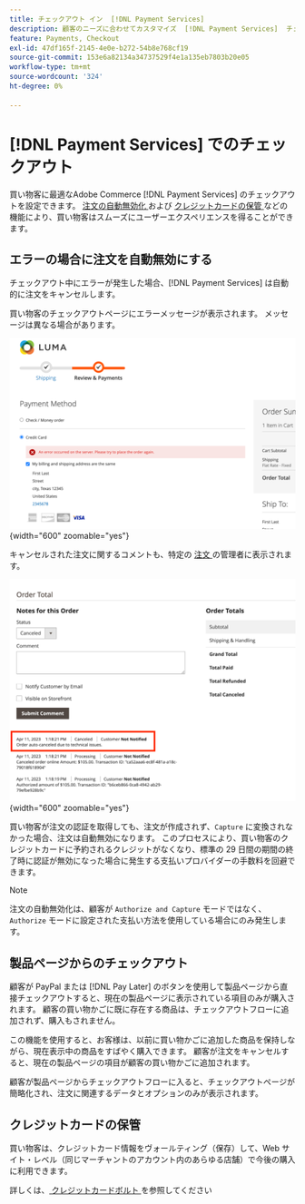 ```yaml
---
title: チェックアウト イン  [!DNL Payment Services]
description: 顧客のニーズに合わせてカスタマイズ  [!DNL Payment Services]  チェックアウトします。
feature: Payments, Checkout
exl-id: 47df165f-2145-4e0e-b272-54b8e768cf19
source-git-commit: 153e6a82134a34737529f4e1a135eb7803b20e05
workflow-type: tm+mt
source-wordcount: '324'
ht-degree: 0%

---
```



# [!DNL Payment Services] でのチェックアウト

買い物客に最適なAdobe Commerce [!DNL Payment Services] のチェックアウトを設定できます。 [ 注文の自動無効化 ](#order-auto-voided-if-error) および [ クレジットカードの保管 ](#credit-card-vaulting) などの機能により、買い物客はスムーズにユーザーエクスペリエンスを得ることができます。

## エラーの場合に注文を自動無効にする

チェックアウト中にエラーが発生した場合、[!DNL Payment Services] は自動的に注文をキャンセルします。

買い物客のチェックアウトページにエラーメッセージが表示されます。 メッセージは異なる場合があります。

![ チェックアウト中のエラー ](assets/user-checkout-error.png " チェックアウト中のエラー "){width="600" zoomable="yes"}

キャンセルされた注文に関するコメントも、特定の [ 注文 ](https://experienceleague.adobe.com/docs/commerce-admin/stores-sales/order-management/orders/orders.html?lang=en) の管理者に表示されます。

![ 注文に対する管理者のキャンセルされた注文コメント ](assets/admin-checkout-error.png " 注文に対する管理者のキャンセルされた注文コメント "){width="600" zoomable="yes"}

買い物客が注文の認証を取得しても、注文が作成されず、`Capture` に変換されなかった場合、注文は自動無効になります。 このプロセスにより、買い物客のクレジットカードに予約されるクレジットがなくなり、標準の 29 日間の期間の終了時に認証が無効になった場合に発生する支払いプロバイダーの手数料を回避できます。

>[!NOTE]
>
>注文の自動無効化は、顧客が `Authorize and Capture` モードではなく、`Authorize` モードに設定された支払い方法を使用している場合にのみ発生します。

## 製品ページからのチェックアウト

顧客が PayPal または [!DNL Pay Later] のボタンを使用して製品ページから直接チェックアウトすると、現在の製品ページに表示されている項目のみが購入されます。 顧客の買い物かごに既に存在する商品は、チェックアウトフローに追加されず、購入もされません。

この機能を使用すると、お客様は、以前に買い物かごに追加した商品を保持しながら、現在表示中の商品をすばやく購入できます。
顧客が注文をキャンセルすると、現在の製品ページの項目が顧客の買い物かごに追加されます。

顧客が製品ページからチェックアウトフローに入ると、チェックアウトページが簡略化され、注文に関連するデータとオプションのみが表示されます。

## クレジットカードの保管

買い物客は、クレジットカード情報をヴォールティング（保存）して、Web サイト・レベル（同じマーチャントのアカウント内のあらゆる店舗）で今後の購入に利用できます。

詳しくは、[ クレジットカードボルト ](vaulting.md) を参照してください
